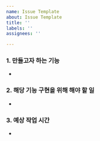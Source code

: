 ```yaml
---
name: Issue Template
about: Issue Template
title: ''
labels: ''
assignees: ''

---
```


### 1. 만들고자 하는 기능
 - 
### 2.  해당 기능 구현을 위해 해야 할 일
 - 
### 3. 예상 작업 시간
 -

